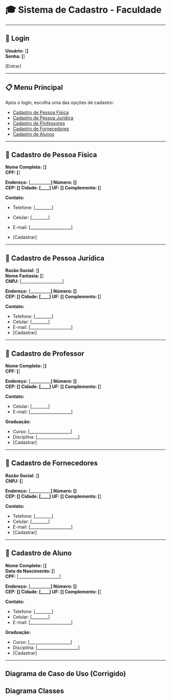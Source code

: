 # 🎓 Sistema de Cadastro - Faculdade

---

## 🔐 Login
**Usuário:** [____________________]  
**Senha:**   [____________________]  

[Entrar]

---

## 📋 Menu Principal
Após o login, escolha uma das opções de cadastro:

- [Cadastro de Pessoa Física](#cadastro-de-pessoa-física)  
- [Cadastro de Pessoa Jurídica](#cadastro-de-pessoa-jurídica)  
- [Cadastro de Professores](#cadastro-de-professor)  
- [Cadastro de Fornecedores](#cadastro-de-fornecedores)  
- [Cadastro de Alunos](#cadastro-de-aluno)  

---

## 📑 Cadastro de Pessoa Física
**Nome Completo:** [____________________]  
**CPF:** [____________________]  

**Endereço:** [____________________] **Número:** [____]  
**CEP:** [____] **Cidade:** [____] **UF:** [__] **Complemento:** [________]  

**Contato:**  
- Telefone: [________]  
- Celular: [________]  
- E-mail: [____________________]

- [Cadastrar]

---

## 📑 Cadastro de Pessoa Jurídica
**Razão Social:** [____________________]  
**Nome Fantasia:** [____________________]  
**CNPJ:** [____________________]  

**Endereço:** [____________________] **Número:** [____]  
**CEP:** [____] **Cidade:** [____] **UF:** [__] **Complemento:** [________]  

**Contato:**  
- Telefone: [________]  
- Celular: [________]  
- E-mail: [____________________]
- [Cadastrar]

---

## 📑 Cadastro de Professor
**Nome Completo:** [____________________]  
**CPF:** [____________________]  

**Endereço:** [____________________] **Número:** [____]  
**CEP:** [____] **Cidade:** [____] **UF:** [__] **Complemento:** [________]  

**Contato:**  
- Celular: [________]  
- E-mail: [____________________]  

**Graduação:**  
- Curso: [____________________]  
- Disciplina: [____________________]
- [Cadastrar]

---

## 📑 Cadastro de Fornecedores
**Razão Social:** [____________________]  
**CNPJ:** [____________________]  

**Endereço:** [____________________] **Número:** [____]  
**CEP:** [____] **Cidade:** [____] **UF:** [__] **Complemento:** [________]  

**Contato:**  
- Telefone: [________]  
- Celular: [________]  
- E-mail: [____________________]
- [Cadastrar]

---

## 📑 Cadastro de Aluno
**Nome Completo:** [____________________]  
**Data de Nascimento:** [____________________]  
**CPF:** [____________________]  

**Endereço:** [____________________] **Número:** [____]  
**CEP:** [____] **Cidade:** [____] **UF:** [__] **Complemento:** [________]  

**Contato:**  
- Telefone: [________]  
- Celular: [________]  
- E-mail: [____________________]  

**Graduação:**  
- Curso: [____________________]  
- Disciplina: [____________________]
- [Cadastrar]

---

## Diagrama de Caso de Uso (Corrigido)



## Diagrama Classes




